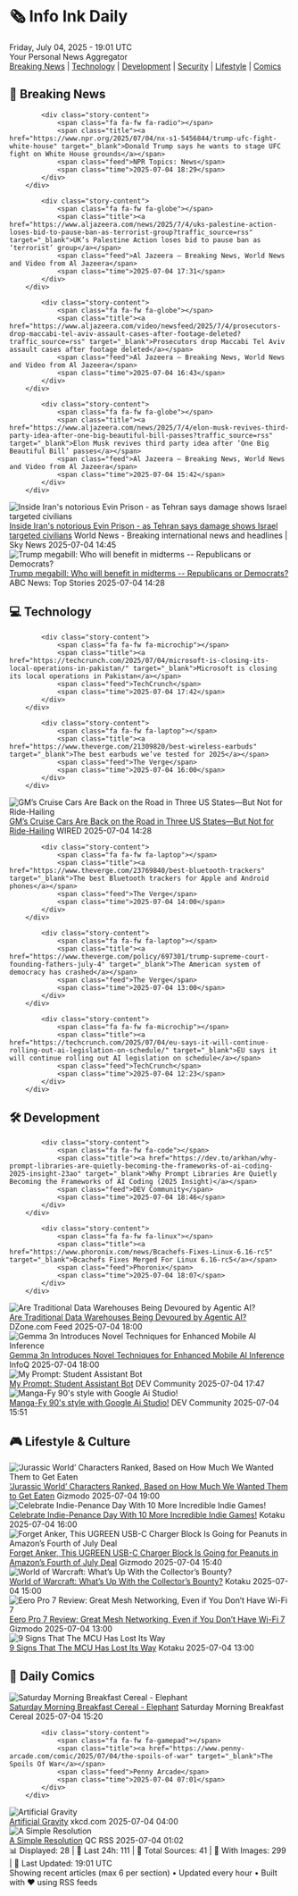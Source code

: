 <!-- Processing 54 RSS feeds at 2025-07-04 19:01:40 UTC -->
<!-- Processing: XKCD -->
<!-- Processing: Saturday Morning Breakfast Cereal -->
<!-- Processing: Poorly Drawn Lines -->
<!-- Processing: Cyanide & Happiness -->
<!-- Processing: Girl Genius -->
<!-- Processing: BBC World News -->
<!-- Processing: NPR News -->
<!-- Processing: Reuters World News -->
<!-- Processing: Sky News World -->
<!-- Processing: TechCrunch -->
<!-- Processing: The Verge -->
<!-- Processing: Ars Technica -->
<!-- Processing: Slashdot -->
<!-- Processing: Dev.to -->
<!-- Processing: StackOverflow Blog -->
<!-- Processing: Phoronix Linux News -->
<!-- Processing: It's FOSS -->
<!-- Processing: OMG! Ubuntu -->
<!-- Processing: GitLab Blog -->
<!-- Processing: InfoQ -->
<!-- Processing: DZone -->
<!-- Processing: Coding Horror -->
<!-- Processing: Lifehacker -->
<!-- Processing: Gizmodo -->
<!-- Processing: Kotaku -->
<!-- Processing: Boing Boing -->
<!-- Processing: Schneier on Security -->
<!-- Generated 7 new posts out of 27 feeds processed -->
<div class="newspaper-header">
    <h1 class="newspaper-title">🗞️ Info Ink Daily</h1>
    <div class="newspaper-date">Friday, July 04, 2025 - 19:01 UTC</div>
    <div class="newspaper-subtitle">Your Personal News Aggregator</div>
</div>

<div class="newspaper-nav">
    <a href="#breaking">Breaking News</a> |
    <a href="#tech">Technology</a> |
    <a href="#dev">Development</a> |
    <a href="#security">Security</a> |
    <a href="#lifestyle">Lifestyle</a> |
    <a href="#webcomics">Comics</a>
</div>

<div class="news-section breaking-news" id="breaking">
<h2 class="section-header">🚨 Breaking News</h2>
<div class="stories-container">
<div class="story">
            
            <div class="story-content">
                <span class="fa fa-fw fa-radio"></span>
                <span class="title"><a href="https://www.npr.org/2025/07/04/nx-s1-5456844/trump-ufc-fight-white-house" target="_blank">Donald Trump says he wants to stage UFC fight on White House grounds</a></span>
                <span class="feed">NPR Topics: News</span>
                <span class="time">2025-07-04 18:29</span>
            </div>
        </div>
<div class="story">
            
            <div class="story-content">
                <span class="fa fa-fw fa-globe"></span>
                <span class="title"><a href="https://www.aljazeera.com/news/2025/7/4/uks-palestine-action-loses-bid-to-pause-ban-as-terrorist-group?traffic_source=rss" target="_blank">UK’s Palestine Action loses bid to pause ban as ‘terrorist’ group</a></span>
                <span class="feed">Al Jazeera – Breaking News, World News and Video from Al Jazeera</span>
                <span class="time">2025-07-04 17:31</span>
            </div>
        </div>
<div class="story">
            
            <div class="story-content">
                <span class="fa fa-fw fa-globe"></span>
                <span class="title"><a href="https://www.aljazeera.com/video/newsfeed/2025/7/4/prosecutors-drop-maccabi-tel-aviv-assault-cases-after-footage-deleted?traffic_source=rss" target="_blank">Prosecutors drop Maccabi Tel Aviv assault cases after footage deleted</a></span>
                <span class="feed">Al Jazeera – Breaking News, World News and Video from Al Jazeera</span>
                <span class="time">2025-07-04 16:43</span>
            </div>
        </div>
<div class="story">
            
            <div class="story-content">
                <span class="fa fa-fw fa-globe"></span>
                <span class="title"><a href="https://www.aljazeera.com/news/2025/7/4/elon-musk-revives-third-party-idea-after-one-big-beautiful-bill-passes?traffic_source=rss" target="_blank">Elon Musk revives third party idea after ‘One Big Beautiful Bill’ passes</a></span>
                <span class="feed">Al Jazeera – Breaking News, World News and Video from Al Jazeera</span>
                <span class="time">2025-07-04 15:42</span>
            </div>
        </div>
<div class="story">
            <img src="https://e3.365dm.com/25/07/1920x1080/skynews-evin-prison-iran_6957141.jpg?20250704160749" alt="Inside Iran&#x27;s notorious Evin Prison - as Tehran says damage shows Israel targeted civilians" class="story-image" loading="lazy" onerror="this.style.display='none'">
            <div class="story-content">
                <span class="fa fa-fw fa-satellite"></span>
                <span class="title"><a href="https://news.sky.com/story/inside-irans-notorious-evin-prison-as-tehran-says-damage-shows-israel-targeted-civilians-13392407" target="_blank">Inside Iran&#x27;s notorious Evin Prison - as Tehran says damage shows Israel targeted civilians</a></span>
                <span class="feed">World News - Breaking international news and headlines | Sky News</span>
                <span class="time">2025-07-04 14:45</span>
            </div>
        </div>
<div class="story">
            <img src="https://s.abcnews.com/images/Politics/trump-8-ap-er-250703_1751578102522_hpMain_4x3t_384.jpg" alt="Trump megabill: Who will benefit in midterms -- Republicans or Democrats?" class="story-image" loading="lazy" onerror="this.style.display='none'">
            <div class="story-content">
                <span class="fa fa-fw fa-tv"></span>
                <span class="title"><a href="https://abcnews.go.com/Politics/selling-megabill-republicans-tout-taxes-democrats-point-medicaid/story?id=123468529" target="_blank">Trump megabill: Who will benefit in midterms -- Republicans or Democrats?</a></span>
                <span class="feed">ABC News: Top Stories</span>
                <span class="time">2025-07-04 14:28</span>
            </div>
        </div>
</div>
</div>
<div class="news-section tech-news" id="tech">
<h2 class="section-header">💻 Technology</h2>
<div class="stories-container">
<div class="story">
            
            <div class="story-content">
                <span class="fa fa-fw fa-microchip"></span>
                <span class="title"><a href="https://techcrunch.com/2025/07/04/microsoft-is-closing-its-local-operations-in-pakistan/" target="_blank">Microsoft is closing its local operations in Pakistan</a></span>
                <span class="feed">TechCrunch</span>
                <span class="time">2025-07-04 17:42</span>
            </div>
        </div>
<div class="story">
            
            <div class="story-content">
                <span class="fa fa-fw fa-laptop"></span>
                <span class="title"><a href="https://www.theverge.com/21309820/best-wireless-earbuds" target="_blank">The best earbuds we’ve tested for 2025</a></span>
                <span class="feed">The Verge</span>
                <span class="time">2025-07-04 16:00</span>
            </div>
        </div>
<div class="story">
            <img src="https://media.wired.com/photos/6867da203fdfebfbd00ad923/master/pass/CRUISEGM.png" alt="GM’s Cruise Cars Are Back on the Road in Three US States—But Not for Ride-Hailing" class="story-image" loading="lazy" onerror="this.style.display='none'">
            <div class="story-content">
                <span class="fa fa-fw fa-bolt"></span>
                <span class="title"><a href="https://www.wired.com/story/gms-cruise-cars-are-back-on-the-road-in-three-us-states-but-not-for-ride-hailing/" target="_blank">GM’s Cruise Cars Are Back on the Road in Three US States—But Not for Ride-Hailing</a></span>
                <span class="feed">WIRED</span>
                <span class="time">2025-07-04 14:28</span>
            </div>
        </div>
<div class="story">
            
            <div class="story-content">
                <span class="fa fa-fw fa-laptop"></span>
                <span class="title"><a href="https://www.theverge.com/23769840/best-bluetooth-trackers" target="_blank">The best Bluetooth trackers for Apple and Android phones</a></span>
                <span class="feed">The Verge</span>
                <span class="time">2025-07-04 14:00</span>
            </div>
        </div>
<div class="story">
            
            <div class="story-content">
                <span class="fa fa-fw fa-laptop"></span>
                <span class="title"><a href="https://www.theverge.com/policy/697301/trump-supreme-court-founding-fathers-july-4" target="_blank">The American system of democracy has crashed</a></span>
                <span class="feed">The Verge</span>
                <span class="time">2025-07-04 13:00</span>
            </div>
        </div>
<div class="story">
            
            <div class="story-content">
                <span class="fa fa-fw fa-microchip"></span>
                <span class="title"><a href="https://techcrunch.com/2025/07/04/eu-says-it-will-continue-rolling-out-ai-legislation-on-schedule/" target="_blank">EU says it will continue rolling out AI legislation on schedule</a></span>
                <span class="feed">TechCrunch</span>
                <span class="time">2025-07-04 12:23</span>
            </div>
        </div>
</div>
</div>
<div class="news-section dev-news" id="dev">
<h2 class="section-header">🛠️ Development</h2>
<div class="stories-container">
<div class="story">
            
            <div class="story-content">
                <span class="fa fa-fw fa-code"></span>
                <span class="title"><a href="https://dev.to/arkhan/why-prompt-libraries-are-quietly-becoming-the-frameworks-of-ai-coding-2025-insight-23ao" target="_blank">Why Prompt Libraries Are Quietly Becoming the Frameworks of AI Coding (2025 Insight)</a></span>
                <span class="feed">DEV Community</span>
                <span class="time">2025-07-04 18:46</span>
            </div>
        </div>
<div class="story">
            
            <div class="story-content">
                <span class="fa fa-fw fa-linux"></span>
                <span class="title"><a href="https://www.phoronix.com/news/Bcachefs-Fixes-Linux-6.16-rc5" target="_blank">Bcachefs Fixes Merged For Linux 6.16-rc5</a></span>
                <span class="feed">Phoronix</span>
                <span class="time">2025-07-04 18:07</span>
            </div>
        </div>
<div class="story">
            <img src="https://dz2cdn1.dzone.com/thumbnail?fid=18498726&w=600" alt="Are Traditional Data Warehouses Being Devoured by Agentic AI?" class="story-image" loading="lazy" onerror="this.style.display='none'">
            <div class="story-content">
                <span class="fa fa-fw fa-newspaper"></span>
                <span class="title"><a href="https://dzone.com/articles/how-ai-agents-are-transforming-data-warehouses" target="_blank">Are Traditional Data Warehouses Being Devoured by Agentic AI?</a></span>
                <span class="feed">DZone.com Feed</span>
                <span class="time">2025-07-04 18:00</span>
            </div>
        </div>
<div class="story">
            <img src="https://res.infoq.com/news/2025/07/gemma-3n-architecture/en/headerimage/gemma-3n-architecture-1751651154855.jpeg" alt="Gemma 3n Introduces Novel Techniques for Enhanced Mobile AI Inference" class="story-image" loading="lazy" onerror="this.style.display='none'">
            <div class="story-content">
                <span class="fa fa-fw fa-info-circle"></span>
                <span class="title"><a href="https://www.infoq.com/news/2025/07/gemma-3n-architecture/?utm_campaign=infoq_content&utm_source=infoq&utm_medium=feed&utm_term=global" target="_blank">Gemma 3n Introduces Novel Techniques for Enhanced Mobile AI Inference</a></span>
                <span class="feed">InfoQ</span>
                <span class="time">2025-07-04 18:00</span>
            </div>
        </div>
<div class="story">
            <img src="https://media2.dev.to/dynamic/image/width=800%2Cheight=%2Cfit=scale-down%2Cgravity=auto%2Cformat=auto/https%3A%2F%2Fdev-to-uploads.s3.amazonaws.com%2Fuploads%2Farticles%2F2l80yer56hbt9eilab74.jpg" alt="My Prompt: Student Assistant Bot" class="story-image" loading="lazy" onerror="this.style.display='none'">
            <div class="story-content">
                <span class="fa fa-fw fa-code"></span>
                <span class="title"><a href="https://dev.to/zainab_tsx/my-prompt-student-assistant-bot-4b2g" target="_blank">My Prompt: Student Assistant Bot</a></span>
                <span class="feed">DEV Community</span>
                <span class="time">2025-07-04 17:47</span>
            </div>
        </div>
<div class="story">
            <img src="https://media2.dev.to/dynamic/image/width=800%2Cheight=%2Cfit=scale-down%2Cgravity=auto%2Cformat=auto/https%3A%2F%2Fdev-to-uploads.s3.amazonaws.com%2Fuploads%2Farticles%2Fm5uvjisbe92c10k729vn.png" alt="Manga-Fy 90&#x27;s style with Google Ai Studio!" class="story-image" loading="lazy" onerror="this.style.display='none'">
            <div class="story-content">
                <span class="fa fa-fw fa-code"></span>
                <span class="title"><a href="https://dev.to/rajiv_sukhnandan_2edd6a79/manga-fy-90s-style-with-google-ai-studio-2b1g" target="_blank">Manga-Fy 90&#x27;s style with Google Ai Studio!</a></span>
                <span class="feed">DEV Community</span>
                <span class="time">2025-07-04 15:51</span>
            </div>
        </div>
</div>
</div>
<div class="news-section lifestyle-news" id="lifestyle">
<h2 class="section-header">🎮 Lifestyle & Culture</h2>
<div class="stories-container">
<div class="story">
            <img src="https://gizmodo.com/app/uploads/2025/07/jurassic-world-rebirth-rexy-Universal-pictures.jpg" alt="‘Jurassic World’ Characters Ranked, Based on How Much We Wanted Them to Get Eaten" class="story-image" loading="lazy" onerror="this.style.display='none'">
            <div class="story-content">
                <span class="fa fa-fw fa-computer"></span>
                <span class="title"><a href="https://gizmodo.com/jurassic-world-characters-ranked-based-on-how-much-we-wanted-them-to-get-eaten-2000623966" target="_blank">‘Jurassic World’ Characters Ranked, Based on How Much We Wanted Them to Get Eaten</a></span>
                <span class="feed">Gizmodo</span>
                <span class="time">2025-07-04 19:00</span>
            </div>
        </div>
<div class="story">
            <img src="https://i.kinja-img.com/image/upload/c_fit,q_80,w_636/b5483d3c11431f1f2c5f259a6d80a296.jpg" alt="Celebrate Indie-Penance Day With 10 More Incredible Indie Games!" class="story-image" loading="lazy" onerror="this.style.display='none'">
            <div class="story-content">
                <span class="fa fa-fw fa-gamepad"></span>
                <span class="title"><a href="https://kotaku.com/indie-penance-day-indie-games-steam-demo-pc-1851785663" target="_blank">Celebrate Indie-Penance Day With 10 More Incredible Indie Games!</a></span>
                <span class="feed">Kotaku</span>
                <span class="time">2025-07-04 16:00</span>
            </div>
        </div>
<div class="story">
            <img src="https://gizmodo.com/app/uploads/2025/07/ugreen-deal.jpg" alt="Forget Anker, This UGREEN USB-C Charger Block Is Going for Peanuts in Amazon’s Fourth of July Deal" class="story-image" loading="lazy" onerror="this.style.display='none'">
            <div class="story-content">
                <span class="fa fa-fw fa-computer"></span>
                <span class="title"><a href="https://gizmodo.com/forget-anker-this-ugreen-usb-c-charger-block-is-going-for-peanuts-in-amazons-fourth-of-july-deal-2000623818" target="_blank">Forget Anker, This UGREEN USB-C Charger Block Is Going for Peanuts in Amazon’s Fourth of July Deal</a></span>
                <span class="feed">Gizmodo</span>
                <span class="time">2025-07-04 15:40</span>
            </div>
        </div>
<div class="story">
            <img src="https://i.kinja-img.com/image/upload/c_fit,q_80,w_636/e9d153c170a531a54f091595106cc664.jpg" alt="World of Warcraft: What’s Up With the Collector’s Bounty?" class="story-image" loading="lazy" onerror="this.style.display='none'">
            <div class="story-content">
                <span class="fa fa-fw fa-gamepad"></span>
                <span class="title"><a href="https://kotaku.com/world-of-warcraft-collectors-bounty-july-legacy-content-1851785640" target="_blank">World of Warcraft: What’s Up With the Collector’s Bounty?</a></span>
                <span class="feed">Kotaku</span>
                <span class="time">2025-07-04 15:00</span>
            </div>
        </div>
<div class="story">
            <img src="https://gizmodo.com/app/uploads/2025/07/eero-pro-7-review-2.jpg" alt="Eero Pro 7 Review: Great Mesh Networking, Even if You Don’t Have Wi-Fi 7" class="story-image" loading="lazy" onerror="this.style.display='none'">
            <div class="story-content">
                <span class="fa fa-fw fa-computer"></span>
                <span class="title"><a href="https://gizmodo.com/eero-pro-7-review-great-mesh-networking-even-if-you-dont-have-wi-fi-7-2000623365" target="_blank">Eero Pro 7 Review: Great Mesh Networking, Even if You Don’t Have Wi-Fi 7</a></span>
                <span class="feed">Gizmodo</span>
                <span class="time">2025-07-04 13:00</span>
            </div>
        </div>
<div class="story">
            <img src="https://i.kinja-img.com/image/upload/c_fit,q_80,w_636/5d02e5b188780b744ca7f1aa6058f501.jpg" alt="9 Signs That The MCU Has Lost Its Way" class="story-image" loading="lazy" onerror="this.style.display='none'">
            <div class="story-content">
                <span class="fa fa-fw fa-gamepad"></span>
                <span class="title"><a href="https://kotaku.com/marvel-cinematic-universe-phase-5-marvel-comics-1851785555" target="_blank">9 Signs That The MCU Has Lost Its Way</a></span>
                <span class="feed">Kotaku</span>
                <span class="time">2025-07-04 13:00</span>
            </div>
        </div>
</div>
</div>
<div class="news-section webcomics-section" id="webcomics">
<h2 class="section-header">🎨 Daily Comics</h2>
<div class="stories-container">
<div class="story">
            <img src="https://www.smbc-comics.com/comics/1751566043-20250704.png" alt="Saturday Morning Breakfast Cereal - Elephant" class="story-image" loading="lazy" onerror="this.style.display='none'">
            <div class="story-content">
                <span class="fa fa-fw fa-smile"></span>
                <span class="title"><a href="https://www.smbc-comics.com/comic/elephant" target="_blank">Saturday Morning Breakfast Cereal - Elephant</a></span>
                <span class="feed">Saturday Morning Breakfast Cereal</span>
                <span class="time">2025-07-04 15:20</span>
            </div>
        </div>
<div class="story">
            
            <div class="story-content">
                <span class="fa fa-fw fa-gamepad"></span>
                <span class="title"><a href="https://www.penny-arcade.com/comic/2025/07/04/the-spoils-of-war" target="_blank">The Spoils Of War</a></span>
                <span class="feed">Penny Arcade</span>
                <span class="time">2025-07-04 07:01</span>
            </div>
        </div>
<div class="story">
            <img src="https://imgs.xkcd.com/comics/artificial_gravity.png" alt="Artificial Gravity" class="story-image" loading="lazy" onerror="this.style.display='none'">
            <div class="story-content">
                <span class="fa fa-fw fa-laugh"></span>
                <span class="title"><a href="https://xkcd.com/3111/" target="_blank">Artificial Gravity</a></span>
                <span class="feed">xkcd.com</span>
                <span class="time">2025-07-04 04:00</span>
            </div>
        </div>
<div class="story">
            <img src="http://www.questionablecontent.net/comics/5606.png" alt="A Simple Resolution" class="story-image" loading="lazy" onerror="this.style.display='none'">
            <div class="story-content">
                <span class="fa fa-fw fa-music"></span>
                <span class="title"><a href="http://questionablecontent.net/view.php?comic=5606" target="_blank">A Simple Resolution</a></span>
                <span class="feed">QC RSS</span>
                <span class="time">2025-07-04 01:02</span>
            </div>
        </div>
</div>
</div>

<div class="newspaper-footer">
    <div class="stats">
        📊 Displayed: 28 | 📅 Last 24h: 111 | 📡 Total Sources: 41 | 📸 With Images: 299 |
        🔄 Last Updated: 19:01 UTC
    </div>
    <div class="footer-note">
        Showing recent articles (max 6 per section) • Updated every hour • Built with ❤️ using RSS feeds
    </div>
</div>
